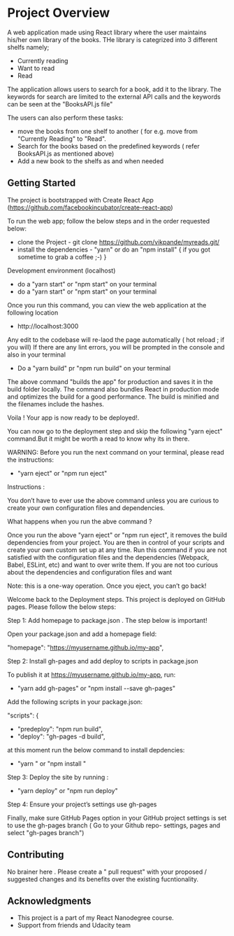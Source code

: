 # Project Overview

A web application made using React library where the user maintains his/her own library of the books. THe library is categrized into 3 different shelfs namely; 

* Currently reading
* Want to read
* Read

The application allows users to search for a book, add it to the library. The keywords for search are limited to the external API calls and the keywords can be seen at the "BooksAPI.js file"

The users can also perform these tasks:

* move the books from one shelf to another ( for e.g. move from "Currently Reading" to "Read". 
* Search for the books based on the predefined keywords ( refer BooksAPI.js as mentioned above)
* Add a new book to the shelfs as and when needed

## Getting Started

The project is bootstrapped with Create React App (https://github.com/facebookincubator/create-react-app)

To run the web app; follow the below steps and in the order requested below:
* clone the Project - git clone https://github.com/vikpande/myreads.git/  
* install the dependencies - "yarn" or do an "npm install" { if you got sometime to grab a coffee ;-) }

Development environment (localhost)

* do a "yarn start" or "npm start" on your terminal 
* do a "yarn start" or "npm start" on your terminal  

Once you run this command, you can view the web application at the following location 
 - http://localhost:3000 

Any edit to the codebase will re-laod the page automatically ( hot reload ; if you will) 
If there are any lint errors, you will be prompted in the console and also in your terminal

* Do a "yarn build" pr "npm run build" on your terminal 

The above command "builds the app" for production and saves it in the build folder locally.
The command also bundles React in production mode and optimizes the build for a good performance.
The build is minified and the filenames include the hashes.

Voila ! Your app is now ready to be deployed!. 

You can now go to the deployment step and skip the following "yarn eject" command.But it might be worth a read to know why its in there. 

WARNING: Before you run the next command on your terminal, please read the instructions:

*  "yarn eject" or "npm run eject"

Instructions :

You don’t have to ever use the above command unless you are curious to create your own configuration files and dependencies.

What happens when you run the abve command ?

Once you run the above "yarn eject" or "npm run eject", it removes the build dependencies from your project. You are then in control of your scripts and create your own custom set up at any time. Run this command if you are not satisfied with the configuration files and the dependencies (Webpack, Babel, ESLint, etc) and want to over write them. If you are not too curious about the dependencies and configuration files and want 
 
Note: this is a one-way operation. Once you eject, you can’t go back!

Welcome back to the Deployment steps. This project is deployed on GitHub pages. Please follow the below steps:

Step 1: Add homepage to package.json . The step below is important! 

Open your package.json and add a homepage field:

  "homepage": "https://myusername.github.io/my-app",

Step 2: Install gh-pages and add deploy to scripts in package.json

To publish it at https://myusername.github.io/my-app, run:

* "yarn add gh-pages" or "npm install --save gh-pages"

Add the following scripts in your package.json:

  "scripts": {
+   "predeploy": "npm run build",
+   "deploy": "gh-pages -d build",

at this moment run the below command to install depdencies: 

* "yarn " or "npm install "

Step 3: Deploy the site by running :

* "yarn deploy" or "npm run deploy"

Step 4: Ensure your project’s settings use gh-pages

Finally, make sure GitHub Pages option in your GitHub project settings is set to use the gh-pages branch
( Go to your Github repo- settings, pages and select "gh-pages branch")

## Contributing

No brainer here . Please create a " pull request" with your proposed / suggested changes and its benefits over the existing fucntionality. 


## Acknowledgments

* This project is a part of my React Nanodegree course. 
* Support from friends and Udacity team 